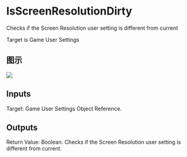 # IsScreenResolutionDirty

Checks if the Screen Resolution user setting is different from current

Target is Game User Settings

## 图示

![]($-20221218-20573677.png)

## Inputs

Target: Game User Settings Object Reference.  

## Outputs

Return Value: Boolean. Checks if the Screen Resolution user setting is different from current.

